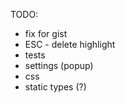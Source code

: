 TODO:
 - fix for gist
 - ESC - delete highlight
 - tests
 - settings (popup)
 - css
 - static types (?)
